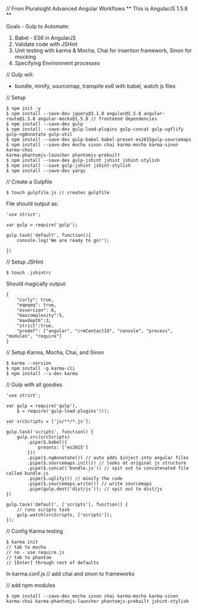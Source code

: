 // From Pluralsight Advanced Angular Workflows
** This is AngularJS 1.5.8 **

Goals  - Gulp to Automate:

1. Babel - ES6 in AngularJS
2. Validate code with JSHint
3. Unit testing with karma & Mocha, Chai for insertion framework, Sinon for mocking
4. Specifying Environment processes

// Gulp will:
* bundle, minify, sourcemap, transpile es6 with babel, watch js files


// Setup
```
$ npm init -y
$ npm install --save-dev jquery@3.1.0 angular@1.5.8 angular-route@1.5.8 angular-mocks@1.5.8 // fronteend dependencies
$ npm install --save-dev gulp
$ npm install --save-dev gulp-load-plugins gulp-concat gulp-ugflify gulp-ngAnnotate gulp-util
$ npm install --save-dev gulp-babel babel-preset-es2015gulp-sourcemaps
$ npm install --save-dev mocha sinon chai karma-mocha karma-sinon karma-chai 
karma-phantomjs-launcher phantomjs-prebuilt
$ npm install --save-dev gulp-jshint jshint jshint-stylish
$ npm install --save gulp-jshint jshint-stylish
$ npm install --save-dev yargs
```

// Create a Gulpfile
```
$ touch gulpfile.js // creates gulpfile
```

File should output as:
```
'use strict';

var gulp = require('gulp');

gulp.task('default', function(){
	console.log('We are ready to go!');

})
```

// Setup JSHint
```
$ touch .jshintrc
```

Should magically output:
```
{
	"curly": true,
	"eqeqeq": true,
	"esversion": 6,
	"maxcomplexity":5,
	"maxdepth":3,
	"strict":true,
	"predef": ["angular", "crmContactId", "console", "process", "modules", "require"]
}
```

// Setup Karma, Mocha, Chai, and Sinon
```
$ karma --version
$ npm install -g karma-cli
$ npm install --s-dev karma
```



// Gulp with all goodies

```
'use strict';

var gulp = require('gulp'),
	$ = require('gulp-load-plugins')();

var srcScripts = ['js/**/*.js'];

gulp.task('scripts', function() {
	gulp.src(srcScripts)
		.pipe($.babel({
			presets: ['es2015']
		}))
		.pipe($.ngAnnotate()) // auto adds $inject into angular files
		.pipe($.sourcemaps.init()) // looks at original js structure
		.pipe($.concat('bundle.js')) // spit out to concatenated file called bundle.js
		.pipe($.uglify()) // minify the code
		.pipe($.sourcemaps.write()) // write sourcemaps
		.pipe(gulp.dest('dist/js')); // spit out to dist/js
})

gulp.task('default', ['scripts'], function() {
	// runs scripts task
	gulp.watch(srcScripts, ['scripts']);
});
```


// Config Karma testing
```
$ karma init
// tab to mocha
// no - use require.js
// tab to phantom 
// [Enter] through rest of defaults
```

In karma.conf.js
// add chai and sinon to frameworks

// add npm modules
```
$ npm install --save-dev mocha sinon chai karma-mocha karma-sinon karma-chai karma-phantomjs-launcher phantomjs-prebuilt jshint-stylish
```



